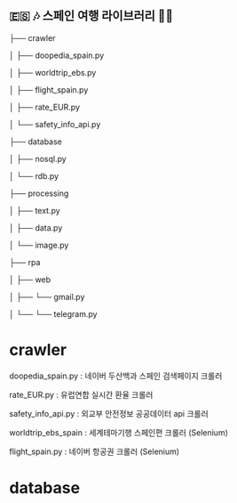 ## 🇪🇸 🎶 스페인 여행 라이브러리 📸🍹

├── crawler

│   ├── doopedia_spain.py

│   ├── worldtrip_ebs.py

│   ├── flight_spain.py

│   ├── rate_EUR.py

│   └── safety_info_api.py


├── database

│   ├── nosql.py

│   └── rdb.py

├── processing

│   ├── text.py

│   ├── data.py

│   └── image.py

├── rpa

│   ├── web

│   ├──   └── gmail.py

│   └──   └── telegram.py


# crawler
doopedia_spain.py : 네이버 두산백과 스페인 검색페이지 크롤러

rate_EUR.py : 유럽연합 실시간 환율 크롤러

safety_info_api.py : 외교부 안전정보 공공데이터 api 크롤러

worldtrip_ebs_spain : 세계테마기행 스페인편 크롤러 (Selenium)

flight_spain.py : 네이버 항공권 크롤러 (Selenium)


# database



